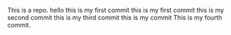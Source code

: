 This is a repo.
hello this is my first commit
this is my first commit
this is my second commit
this is my third commit
this is my commit
This is my fourth commit.
